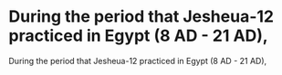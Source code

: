 # During the period that Jesheua-12 practiced in Egypt (8 AD - 21 AD),

During the period that Jesheua-12 practiced in Egypt (8 AD - 21 AD),
